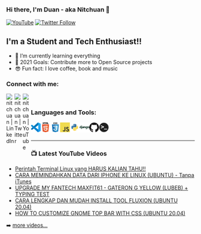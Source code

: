 ### Hi there, I'm Duan - aka Nitchuan 👋

[![YouTube](https://img.shields.io/youtube/channel/subscribers/UCwwTAnNAmflo8ySToCz1y0g?color=red&label=Nitchuan%20Tech&logo=youtube&logoColor=red&style=for-the-badge)](https://www.youtube.com/channel/UCwwTAnNAmflo8ySToCz1y0g)
[![Twitter Follow](https://img.shields.io/twitter/follow/cobainajaaa?color=blue&logo=twitter&style=for-the-badge)](https://twitter.com/cobainajaaa)

## I'm a Student and Tech Enthusiast!!

- 📖 I’m currently learning everything
- 🌱 2021 Goals: Contribute more to Open Source projects
- 😎 Fun fact: I love coffee, book and music

### Connect with me:

[<img align="left" alt="nitchuan | LinkedIn" width="22px" src="https://cdn.jsdelivr.net/npm/simple-icons@v3/icons/linkedin.svg" />][linkedin]
[<img align="left" alt="nitchuan | Twitter" width="22px" src="https://cdn.jsdelivr.net/npm/simple-icons@v3/icons/twitter.svg" />][twitter]
[<img align="left" alt="nitchuan | YouTube" width="22px" src="https://cdn.jsdelivr.net/npm/simple-icons@v3/icons/youtube.svg" />][youtube]

<br/>

### Languages and Tools:

[<img align="left" alt="Visual Studio Code" width="26px" src="https://raw.githubusercontent.com/github/explore/80688e429a7d4ef2fca1e82350fe8e3517d3494d/topics/visual-studio-code/visual-studio-code.png" />][vscode]
[<img align="left" alt="HTML5" width="26px" src="https://raw.githubusercontent.com/github/explore/80688e429a7d4ef2fca1e82350fe8e3517d3494d/topics/html/html.png" />][html]
[<img align="left" alt="CSS3" width="26px" src="https://raw.githubusercontent.com/github/explore/80688e429a7d4ef2fca1e82350fe8e3517d3494d/topics/css/css.png" />][css]
[<img align="left" alt="JavaScript" width="26px" src="https://raw.githubusercontent.com/github/explore/80688e429a7d4ef2fca1e82350fe8e3517d3494d/topics/javascript/javascript.png" />][javascript]
[<img align="left" alt="Python" width="26px" src="https://raw.githubusercontent.com/github/explore/80688e429a7d4ef2fca1e82350fe8e3517d3494d/topics/python/python.png" />][python]
[<img align="left" alt="Django" width="26px" src="https://raw.githubusercontent.com/github/explore/80688e429a7d4ef2fca1e82350fe8e3517d3494d/topics/django/django.png" />][django]
[<img align="left" alt="GitHub" width="26px" src="https://raw.githubusercontent.com/github/explore/78df643247d429f6cc873026c0622819ad797942/topics/github/github.png" />][github]
[<img align="left" alt="Terminal" width="26px" src="https://raw.githubusercontent.com/github/explore/80688e429a7d4ef2fca1e82350fe8e3517d3494d/topics/terminal/terminal.png" />][terminal]

<br/>
<br/>

---

### 📺 Latest YouTube Videos

<!-- YOUTUBE:START -->
- [Perintah Terminal Linux yang HARUS KALIAN TAHU!!](https://www.youtube.com/watch?v=g_R8KPfX9Uw)
- [CARA MEMINDAHKAN DATA DARI IPHONE KE LINUX &lpar;UBUNTU&rpar; - Tanpa iTunes](https://www.youtube.com/watch?v=czF8Og240L0)
- [UPGRADE MY FANTECH MAXFIT61 - GATERON G YELLOW &lpar;LUBEB&rpar; + TYPING TEST](https://www.youtube.com/watch?v=kFuKHtE91-Y)
- [CARA LENGKAP DAN MUDAH INSTALL TOOL FLUXION &lpar;UBUNTU 20.04&rpar;](https://www.youtube.com/watch?v=ZjKcbgMBMJ0)
- [HOW TO CUSTOMIZE GNOME TOP BAR WITH CSS &lpar;UBUNTU 20.04&rpar;](https://www.youtube.com/watch?v=eEsdt_tut7Q)
<!-- YOUTUBE:END -->

➡️ [more videos...](https://www.youtube.com/channel/UCwwTAnNAmflo8ySToCz1y0g)

[twitter]: https://twitter.com/cobainajaaa
[youtube]: https://www.youtube.com/channel/UCwwTAnNAmflo8ySToCz1y0g
[linkedin]: https://www.linkedin.com/in/ridwan-lapasau/
[vscode]: https://code.visualstudio.com/
[html]: https://www.w3schools.com/html/
[css]: https://www.w3schools.com/css/default.asp
[javascript]: https://www.w3schools.com/js/default.asp
[python]: https://www.python.org/
[django]: https://www.djangoproject.com/
[github]: https://github.com/nitchuan
[terminal]: https://www.youtube.com/playlist?list=PL-advHVOxXP1X4znX6YXOPtWsTw9ky8X8
